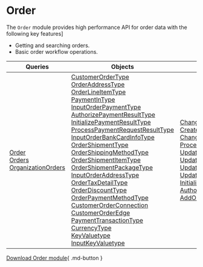 # Order

The `Order` module provides high performance API for order data with the following key features]

* Getting and searching orders.
* Basic order workflow operations.

| Queries                                     	| Objects                                                                                   | Mutations                               	|
|--------------------------------------------	|-----------------------------------------------------------------------------------------	|-------------------------------------------|
| [Order](queries/order.md)<br> [Orders](queries/orders.md)<br> [OrganizationOrders](queries/organization-orders.md) 	| [CustomerOrderType](objects/customer-order-type.md)<br> [OrderAddressType](objects/order-address-type.md)<br> [OrderLineItemType](objects/order-line-item-type.md)<br> [PaymentInType](objects/payment-in-type.md)<br> [InputOrderPaymentType](objects/input-order-payment-type.md)<br> [AuthorizePaymentResultType](objects/authorize-payment-result-type.md)<br> [InitializePaymentResultType](objects/initialize-payment-result-type.md)<br> [ProcessPaymentRequestResultType](objects/process-payment-request-result-type.md)<br> [InputOrderBankCardInfoType](objects/input-order-bank-card-info-type.md)<br>[OrderShipmentType](objects/order-shipment-type.md)<br> [OrderShippingMethodType](objects/order-shipping-method-type.md)<br> [OrderShipmentItemType](objects/order-shipment-item-type.md)<br> [OrderShipmentPackageType](objects/order-shipment-package-type.md)<br> [InputOrderAddressType](objects/input-order-address-type.md)<br> [OrderTaxDetailType](objects/order-tax-detail-type.md)<br> [OrderDiscountType](objects/order-discount-type.md)<br> [OrderPaymentMethodType](objects/order-payment-method-type.md)<br> [CustomerOrderConnection](objects/customer-order-connection.md)<br> [CustomerOrderEdge](objects/customer-order-edge.md)<br> [PaymentTransactionType](objects/payment-transaction-type.md)<br> [CurrencyType](objects/payment-transaction-type.md)<br> [KeyValuetype](objects/key-value-type.md)<br> [InputKeyValuetype](objects/input-key-value-type.md)<br> | [ChangePurchaseOrderNumber](mutations/change-purchase-order-number.md)<br> [CreateOrderFromCart](mutations/create-order-from-cart.md)<br> [ChangeOrderStatus](mutations/change-order-status.md)<br> [ProcessOrderPayment](mutations/process-order-payment.md)<br> [UpdateOrderDynamicProperties](mutations/update-order-dynamic-properties.md)<br> [UpdateOrderItemDynamicProperties](mutations/update-order-item-dynamic-properties.md)<br> [UpdateOrderShipmentDynamicProperties](mutations/update-order-shipment-dynamic-properties.md)<br> [UpdateOrderPaymentDynamicProperties](mutations/update-order-payment-dynamic-properties.md)<br>[InitializePayment](mutations/initialize-payment.md)<br> [AuthorizePayment](mutations/authorize-payment.md)<br>[AddOrUpdateOrderPayment](mutations/add-or-update-order-payment.md)	|


[Download Order module](https://github.com/VirtoCommerce/vc-module-order/releases){ .md-button }
